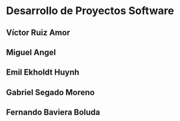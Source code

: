 # Desarrollo de Proyectos Software
## Víctor Ruiz Amor
## Miguel Angel
## Emil Ekholdt Huynh
## Gabriel Segado Moreno
## Fernando Baviera Boluda